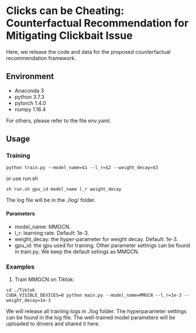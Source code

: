 # Clicks can be Cheating: Counterfactual Recommendation for Mitigating Clickbait Issue


Here, we release the code and data for the proposed counterfactual recommendation framework.

## Environment
- Anaconda 3
- python 3.7.3
- pytorch 1.4.0
- numpy 1.16.4 

For others, please refer to the file env.yaml.

## Usage

### Training
```
python train.py --model_name=$1 --l_r=$2 --weight_decay=$3
```
or use run.sh
```
sh run.sh gpu_id model_name l_r weight_decay
```
The log file will be in the ./log/ folder.

#### Parameters
- model_name: MMGCN.
- l_r: learning rate. Default: 1e-3.
- weight_decay: the hyper-parameter for weight decay. Default: 1e-3.
- gpu_id: the gpu used for training. 
Other parameter settings can be found in train.py. We keep the default setings as MMGCN.

### Examples
1. Train MMGCN on Tiktok:
```
cd ./Tiktok
CUDA_VISIBLE_DEVICES=0 python main.py --model_name=MMGCN --l_r=1e-3 --weight_decay=1e-3
```

We will release all training logs in ./log folder. The hyperparameter settings can be found in the log file. 
The well-trained model parameters will be uploaded to drivers and shared it here.
